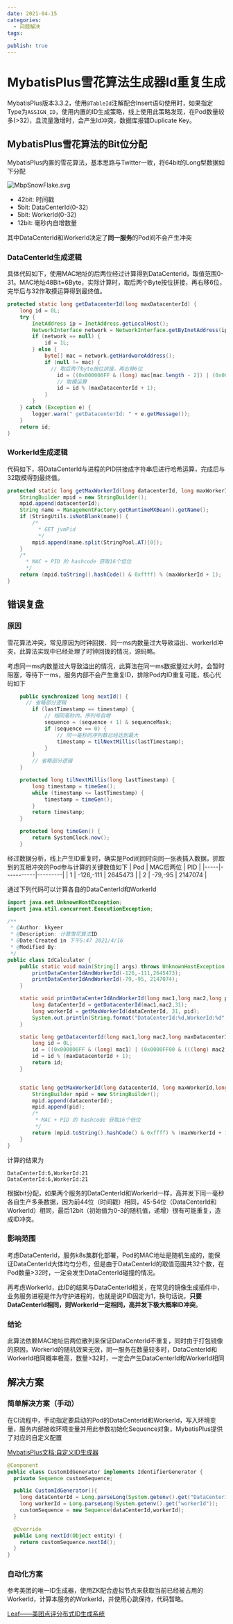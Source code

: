 ```yaml
---
date: 2021-04-15
categories:
  - 问题解决
tags:
  - 
publish: true
---
```


# MybatisPlus雪花算法生成器Id重复生成

MybatisPlus版本3.3.2，使用```@TableId```注解配合Insert语句使用时，如果指定Type为```ASSIGN_ID```，使用内置的ID生成策略，线上使用此策略发现，在Pod数量较多(>32)，且流量激增时，会产生Id冲突，数据库报错Duplicate Key。

## MybatisPlus雪花算法的Bit位分配

MybatisPlus内置的雪花算法，基本思路与Twitter一致，将64bit的Long型数据如下分配

![MbpSnowFlake.svg](https://cdn.jsdelivr.net/gh/kkyeer/picbed/MbpSnowFlake.svg)

- 42bit: 时间戳
- 5bit: DataCenterId(0-32)
- 5bit: WorkerId(0-32)
- 12bit: 毫秒内自增数量

其中DataCenterId和WorkerId决定了**同一服务**的Pod间不会产生冲突

### DataCenterId生成逻辑

具体代码如下，使用MAC地址的后两位经过计算得到DataCenterId，取值范围0-31。MAC地址48Bit=6Byte，实际计算时，取后两个Byte按位拼接，再右移6位，完毕后与32作取摸运算得到最终值。

```java
protected static long getDatacenterId(long maxDatacenterId) {
    long id = 0L;
    try {
        InetAddress ip = InetAddress.getLocalHost();
        NetworkInterface network = NetworkInterface.getByInetAddress(ip);
        if (network == null) {
            id = 1L;
        } else {
            byte[] mac = network.getHardwareAddress();
            if (null != mac) {
              // 取后两个byte按位拼接，再右移6位
                id = ((0x000000FF & (long) mac[mac.length - 2]) | (0x0000FF00 & (((long) mac[mac.length - 1]) << 8))) >> 6;
                // 取模运算
                id = id % (maxDatacenterId + 1);
            }
        }
    } catch (Exception e) {
        logger.warn(" getDatacenterId: " + e.getMessage());
    }
    return id;
}
```

### WorkerId生成逻辑

代码如下，将DataCenterId与进程的PID拼接成字符串后进行哈希运算，完成后与32取模得到最终值。

```java
protected static long getMaxWorkerId(long datacenterId, long maxWorkerId) {
    StringBuilder mpid = new StringBuilder();
    mpid.append(datacenterId);
    String name = ManagementFactory.getRuntimeMXBean().getName();
    if (StringUtils.isNotBlank(name)) {
        /*
          * GET jvmPid
          */
        mpid.append(name.split(StringPool.AT)[0]);
    }
    /*
      * MAC + PID 的 hashcode 获取16个低位
      */
    return (mpid.toString().hashCode() & 0xffff) % (maxWorkerId + 1);
}
```

## 错误复盘

### 原因

雪花算法冲突，常见原因为时钟回拨、同一ms内数量过大导致溢出、workerId冲突，此算法实现中已经处理了时钟回拨的情况，源码略。

考虑同一ms内数量过大导致溢出的情况，此算法在同一ms数据量过大时，会暂时阻塞，等待下一ms，服务内部不会产生重复ID，排除Pod内ID重复可能，核心代码如下

```java
    public synchronized long nextId() {
      // 省略部分逻辑
        if (lastTimestamp == timestamp) {
            // 相同毫秒内，序列号自增
            sequence = (sequence + 1) & sequenceMask;
            if (sequence == 0) {
                // 同一毫秒的序列数已经达到最大
                timestamp = tilNextMillis(lastTimestamp);
            }
        } 
        // 省略部分逻辑
    }

    protected long tilNextMillis(long lastTimestamp) {
        long timestamp = timeGen();
        while (timestamp <= lastTimestamp) {
            timestamp = timeGen();
        }
        return timestamp;
    }

    protected long timeGen() {
        return SystemClock.now();
    }


```

经过数据分析，线上产生ID重复时，确实是Pod间同时向同一张表插入数据，抓取到的互相冲突的Pod参与计算的关键数值如下
| Pod | MAC后两位 | PID     |
|-----|-----------|---------|
| 1   | -126,-111 | 2645473 |
| 2   | -79,-95   | 2147074 |

通过下列代码可以计算各自的DataCenterId和WorkerId

```java
import java.net.UnknownHostException;
import java.util.concurrent.ExecutionException;

/**
 * @Author: kkyeer
 * @Description: 计算雪花算法ID
 * @Date:Created in 下午5:47 2021/4/16
 * @Modified By:
 */
public class IdCalculator {
    public static void main(String[] args) throws UnknownHostException, ExecutionException, InterruptedException {
        printDataCenterIdAndWorkerId(-126,-111,2645473);
        printDataCenterIdAndWorkerId(-79,-95, 2147074);
    }

    static void printDataCenterIdAndWorkerId(long mac1,long mac2,long pid){
        long dataCenterId = getDatacenterId(mac1,mac2,31);
        long workerId = getMaxWorkerId(dataCenterId, 31, pid);
        System.out.println(String.format("DataCenterId:%d,WorkerId:%d",dataCenterId,workerId));
    }

    static long getDatacenterId(long mac1,long mac2,long maxDatacenterId) {
        long id = 0L;
        id = ((0x000000FF & (long) mac1) | (0x0000FF00 & (((long) mac2) << 8))) >> 6;
        id = id % (maxDatacenterId + 1);
        return id;
    }


    static long getMaxWorkerId(long datacenterId, long maxWorkerId,long pid) {
        StringBuilder mpid = new StringBuilder();
        mpid.append(datacenterId);
        mpid.append(pid);
        /*
         * MAC + PID 的 hashcode 获取16个低位
         */
        return (mpid.toString().hashCode() & 0xffff) % (maxWorkerId + 1);
    }
}
```

计算的结果为

```shell
DataCenterId:6,WorkerId:21
DataCenterId:6,WorkerId:21
```

根据bit分配，如果两个服务的DataCenterId和WorkerId一样，高并发下同一毫秒各自生产多条数据，因为前44位（时间戳）相同，45-54位（DataCenterId和WorkerId）相同，最后12bit（初始值为0-3的随机值，递增）很有可能重复，造成ID冲突。

### 影响范围

考虑DataCenterId，服务k8s集群化部署，Pod的MAC地址是随机生成的，能保证DataCenterId大体均匀分布，但是由于DataCenterId的取值范围共32个数，在Pod数量>32时，一定会发生DataCenterId碰撞的情况。

再考虑WorkerId，此ID的结果与DataCenterId相关，在常见的镜像生成插件中，业务服务进程是作为守护进程的，也就是说PID固定为1，换句话说，**只要DataCenterId相同，则WorkerId一定相同，高并发下极大概率ID冲突**。

### 结论

此算法依赖MAC地址后两位散列来保证DataCenterId不重复，同时由于打包镜像的原因，WorkerId的随机效果无效，同一服务在数量较多时，DataCenterId和WorkerId相同概率极高，数量>32时，一定会产生DataCenterId和WorkerId相同

## 解决方案

### 简单解决方案（手动）

在CI流程中，手动指定要启动的Pod的DataCenterId和WorkerId，写入环境变量，服务内部接收环境变量并用此参数初始化Sequence对象，MybatisPlus提供了对应的自定义配置

[MybatisPlus文档:自定义ID生成器](https://mp.baomidou.com/guide/id-generator.html#spring-boot)

```java
@Component
public class CustomIdGenerator implements IdentifierGenerator {
  private Sequence customSequence;

  public CustomIdGenerator(){
    long dataCenterId = Long.parseLong(System.getenv().get("DataCenterId"));
    long workerId = Long.parseLong(System.getenv().get("workerId"));
    customSequence = new Sequence(dataCenterId,workerId);
  }

  @Override
  public Long nextId(Object entity) {
    return customSequence.nextId();
  }
}
```

### 自动化方案

参考美团的唯一ID生成器，使用ZK配合虚拟节点来获取当前已经被占用的WorkerId，计算本服务的WorkerId，并使用心跳保持，代码暂略。

[Leaf——美团点评分布式ID生成系统](https://tech.meituan.com/2017/04/21/mt-leaf.html)
